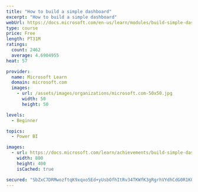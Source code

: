 ```yaml
---
title: "How to build a simple dashboard"
excerpt: "How to build a simple dashboard"
webUrl: https://docs.microsoft.com/en-us/learn/modules/build-simple-dashboard/
type: course
price: Free
length: PT31M
ratings:
  count: 2462
  average: 4.6904955
heat: 57

provider:
  name: Microsoft Learn
  domain: microsoft.com
  images:
    - url: /assets/images/organizations/microsoft.com-50x50.jpg
      width: 50
      height: 50

levels:
  - Beginner

topics:
  - Power BI

images:
  - url: https://docs.microsoft.com/learn/achievements/build-simple-dashboard-social.png
    width: 800
    height: 400
    isCached: true

secured: "SbZxC7DRMwozftqK9xqxo5Ed+yUsbOfhItRv34TKWfK3gRgrhVYdhCdG0R1K0/iRD3kJ0TON9Ga+iFDe3bj/NAoG3NfwMQJtnFpURzuETSrWR8K38hH8L8TrbS0r6pRIaHde8Nw0oAzHaKxK+8utiNebmvE1NBjhfKu1+8Tt4U+7wh5zgq8eXg+VNTmqL6WybIjiHJbC586VCmcTZCbTqkfn0gOd7BRUQEK70RgLglRNoZxRpVp23/DufKlSKtFjYcL/43YrguthzHuOmYEao9PhDtU8qtFSqAL4de7CO5tggF89NcoSOTK+oXE5XHDuOR47+D4PDQ32o7W/GzvXz82/i+4ekV8jfqQ3C8qJtm982uiY4WmhZ0DJZuNShYe8mPc11KqRnvrgrx4kDtXmTB1vRiuLahPc5kFxNIaQqDM=;/TZ4zWAGeTeUBQ0EjW3IPg=="
---
```


